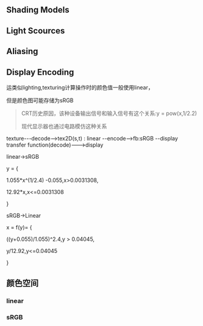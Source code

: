 

##  Shading Models



## Light Scources



##  Aliasing 



## Display Encoding

运类似lighting,texturing计算操作时的颜色值一般使用linear，

但是颜色图可能存储为sRGB

> CRT历史原因，该种设备输出信号和输入信号有这个关系:y = pow(x,1/2.2)
>
> 现代显示器也通过电路模仿这种关系
>
>

texture---decode-->tex2D(s,t) : linear --encode-->fb:sRGB --display transfer function(decode)--->display





linear->sRGB

y = {

1.055*x^(1/2.4) -0.055,x>0.0031308,

12.92*x,x<=0.0031308

}

sRGB->Linear

x = f(y)=
{

((y+0.055)/1.055)^2.4,y > 0.04045,

y/12.92,y<=0.04045

}

## 颜色空间

### linear



### sRGB







